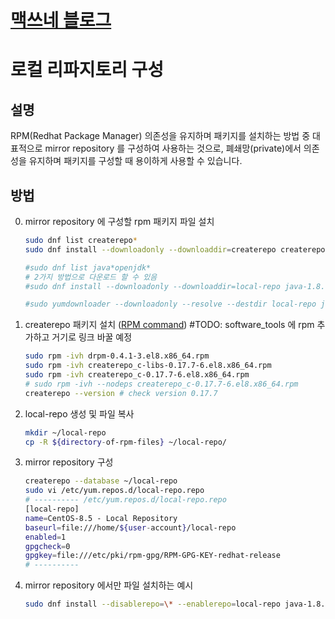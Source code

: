 <style type="text/css">
  @import url("/css/style-header.css");
</style>

# [맥쓰네 블로그](/ "https://max-jayee.github.io")

# 로컬 리파지토리 구성
## 설명
RPM(Redhat Package Manager) 의존성을 유지하며 패키지를 설치하는 방법 중 대표적으로 mirror repository 를 구성하여 사용하는 것으로, 폐쇄망(private)에서 의존성을 유지하며 패키지를 구성할 때 용이하게 사용할 수 있습니다.

## 방법
0. mirror repository 에 구성할 rpm 패키지 파일 설치
    ```bash
    sudo dnf list createrepo*
    sudo dnf install --downloadonly --downloaddir=createrepo createrepo

    #sudo dnf list java*openjdk*
    # 2가지 방법으로 다운로드 할 수 있음
    #sudo dnf install --downloadonly --downloaddir=local-repo java-1.8.0-openjdk-devel.x86_64

    #sudo yumdownloader --downloadonly --resolve --destdir local-repo java-1.8.0-openjdk-devel.x86_64
    ```

1. createrepo 패키지 설치 ([RPM command](https://zetawiki.com/wiki/리눅스_rpm_명령어 "https://zetawiki.com/wiki/리눅스_rpm_명령어")) #TODO: software_tools 에 rpm 추가하고 거기로 링크 바꿀 예정
    ```bash
    sudo rpm -ivh drpm-0.4.1-3.el8.x86_64.rpm 
    sudo rpm -ivh createrepo_c-libs-0.17.7-6.el8.x86_64.rpm
    sudo rpm -ivh createrepo_c-0.17.7-6.el8.x86_64.rpm
    # sudo rpm -ivh --nodeps createrepo_c-0.17.7-6.el8.x86_64.rpm 
    createrepo --version # check version 0.17.7 
    ```

2. local-repo 생성 및 파일 복사
    ```bash
    mkdir ~/local-repo
    cp -R ${directory-of-rpm-files} ~/local-repo/
    ```

3. mirror repository 구성
    ```bash
    createrepo --database ~/local-repo
    sudo vi /etc/yum.repos.d/local-repo.repo
    # ---------- /etc/yum.repos.d/local-repo.repo 
    [local-repo]
    name=CentOS-8.5 - Local Repository
    baseurl=file:///home/${user-account}/local-repo
    enabled=1
    gpgcheck=0
    gpgkey=file:///etc/pki/rpm-gpg/RPM-GPG-KEY-redhat-release
    # ----------
    ```

4. mirror repository 에서만 파일 설치하는 예시
    ```bash
    sudo dnf install --disablerepo=\* --enablerepo=local-repo java-1.8.0-openjdk-devel.x86_64
    ```
